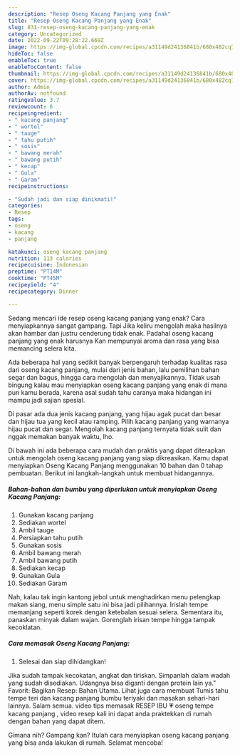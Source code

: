 ```yaml
---
description: "Resep Oseng Kacang Panjang yang Enak"
title: "Resep Oseng Kacang Panjang yang Enak"
slug: 831-resep-oseng-kacang-panjang-yang-enak
category: Uncategorized
date: 2022-09-22T09:28:22.669Z
image: https://img-global.cpcdn.com/recipes/a31149d24136841b/680x482cq70/oseng-kacang-panjang-foto-resep-utama.jpg
hideToc: false
enableToc: true
enableTocContent: false
thumbnail: https://img-global.cpcdn.com/recipes/a31149d24136841b/680x482cq70/oseng-kacang-panjang-foto-resep-utama.jpg
cover: https://img-global.cpcdn.com/recipes/a31149d24136841b/680x482cq70/oseng-kacang-panjang-foto-resep-utama.jpg
author: Admin
authorAv: notfound
ratingvalue: 3.7
reviewcount: 6
recipeingredient:
- " kacang panjang"
- " wortel"
- " tauge"
- " tahu putih"
- " sosis"
- " bawang merah"
- " bawang putih"
- " kecap"
- " Gula"
- " Garam"
recipeinstructions:

- "Sudah jadi dan siap dinikmati!"
categories:
- Resep
tags:
- oseng
- kacang
- panjang

katakunci: oseng kacang panjang 
nutrition: 113 calories
recipecuisine: Indonesian
preptime: "PT14M"
cooktime: "PT45M"
recipeyield: "4"
recipecategory: Dinner

---
```



Sedang mencari ide resep oseng kacang panjang yang enak? Cara menyiapkannya sangat gampang. Tapi Jika keliru mengolah maka hasilnya akan hambar dan justru cenderung tidak enak. Padahal oseng kacang panjang yang enak harusnya Kan mempunyai aroma dan rasa yang bisa memancing selera kita.


Ada beberapa hal yang sedikit banyak berpengaruh terhadap kualitas rasa dari oseng kacang panjang, mulai dari jenis bahan, lalu pemilihan bahan segar dan bagus, hingga cara mengolah dan menyajikannya. Tidak usah bingung kalau mau menyiapkan oseng kacang panjang yang enak di mana pun kamu berada, karena asal sudah tahu caranya maka hidangan ini mampu jadi sajian spesial.

Di pasar ada dua jenis kacang panjang, yang hijau agak pucat dan besar dan hijau tua yang kecil atau ramping. Pilih kacang panjang yang warnanya hijau pucat dan segar. Mengolah kacang panjang ternyata tidak sulit dan nggak memakan banyak waktu, lho.


Di bawah ini ada beberapa cara mudah dan praktis yang dapat diterapkan untuk mengolah oseng kacang panjang yang siap dikreasikan. Kamu dapat menyiapkan Oseng Kacang Panjang menggunakan 10 bahan dan 0 tahap pembuatan. Berikut ini langkah-langkah untuk membuat hidangannya.

<!--inarticleads1-->

##### Bahan-bahan dan bumbu yang diperlukan untuk menyiapkan Oseng Kacang Panjang:

1. Gunakan  kacang panjang
1. Sediakan  wortel
1. Ambil  tauge
1. Persiapkan  tahu putih
1. Gunakan  sosis
1. Ambil  bawang merah
1. Ambil  bawang putih
1. Sediakan  kecap
1. Gunakan  Gula
1. Sediakan  Garam


Nah, kalau tak ingin kantong jebol untuk menghadirkan menu pelengkap makan siang, menu simple satu ini bisa jadi pilihannya. Irislah tempe memanjang seperti korek dengan ketebalan sesuai selera. Sementara itu, panaskan minyak dalam wajan. Gorenglah irisan tempe hingga tampak kecoklatan. 

<!--inarticleads2-->

##### Cara memasak Oseng Kacang Panjang:


1. Selesai dan siap dihidangkan!

Jika sudah tampak kecokatan, angkat dan tiriskan. Simpanlah dalam wadah yang sudah disediakan. Udangnya bisa diganti dengan protein lain ya.&#34; Favorit: Bagikan Resep: Bahan Utama. Lihat juga cara membuat Tumis tahu tempe teri dan kacang panjang bumbu teriyaki dan masakan sehari-hari lainnya. Salam semua. video tips memasak RESEP IBU 💗 oseng tempe kacang panjang , video resep kali ini dapat anda praktekkan di rumah dengan bahan yang dapat ditem. 

Gimana nih? Gampang kan? Itulah cara menyiapkan oseng kacang panjang yang bisa anda lakukan di rumah. Selamat mencoba!
